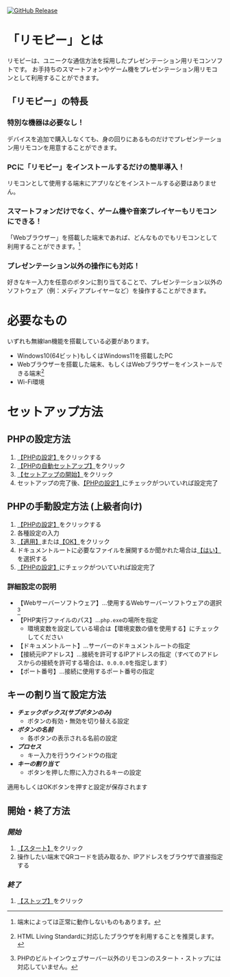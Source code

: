 [![GitHub Release](https://img.shields.io/github/v/release/South2190/RemoteControlofComputer)](https://github.com/South2190/RemoteControlofComputer/releases)

# 「リモピー」とは
リモピーは、ユニークな通信方法を採用したプレゼンテーション用リモコンソフトです。
お手持ちのスマートフォンやゲーム機をプレゼンテーション用リモコンとして利用することができます。

## 「リモピー」の特長
### 特別な機器は必要なし！
デバイスを追加で購入しなくても、身の回りにあるものだけでプレゼンテーション用リモコンを用意することができます。

### PCに「リモピー」をインストールするだけの簡単導入！
リモコンとして使用する端末にアプリなどをインストールする必要はありません。

### スマートフォンだけでなく、ゲーム機や音楽プレイヤーもリモコンにできる！
「Webブラウザー」を搭載した端末であれば、どんなものでもリモコンとして利用することができます。[^1]
[^1]: 端末によっては正常に動作しないものもあります。

### プレゼンテーション以外の操作にも対応！
好きなキー入力を任意のボタンに割り当てることで、プレゼンテーション以外のソフトウェア（例：メディアプレイヤーなど）を操作することができます。

# 必要なもの
いずれも無線lan機能を搭載している必要があります。
- Windows10(64ビット)もしくはWindows11を搭載したPC
- Webブラウザーを搭載した端末、もしくはWebブラウザーをインストールできる端末[^2]
- Wi-Fi環境
[^2]: HTML Living Standardに対応したブラウザを利用することを推奨します。

# セットアップ方法
## PHPの設定方法
1. <ins>【PHPの設定】</ins>をクリックする
1. <ins>【PHPの自動セットアップ】</ins>をクリック
1. <ins>【セットアップの開始】</ins>をクリック
1. セットアップの完了後、<ins>【PHPの設定】</ins>にチェックがついていれば設定完了

## PHPの手動設定方法 (上級者向け)
1. <ins>【PHPの設定】</ins>をクリックする
1. 各種設定の入力
1. <ins>【適用】</ins>または<ins>【OK】</ins>をクリック
1. ドキュメントルートに必要なファイルを展開するか聞かれた場合は<ins>【はい】</ins>を選択する
1. <ins>【PHPの設定】</ins>にチェックがついていれば設定完了

### 詳細設定の説明
- 【Webサーバーソフトウェア】...使用するWebサーバーソフトウェアの選択[^3]
- 【PHP実行ファイルのパス】...`php.exe`の場所を指定
  - 環境変数を設定している場合は【環境変数の値を使用する】にチェックしてください
- 【ドキュメントルート】...サーバーのドキュメントルートの指定
- 【接続元IPアドレス】...接続を許可するIPアドレスの指定（すべてのアドレスからの接続を許可する場合は、`0.0.0.0`を指定します）
- 【ポート番号】...接続に使用するポート番号の指定
[^3]: PHPのビルトインウェブサーバー以外のリモコンのスタート・ストップには対応していません。

## キーの割り当て設定方法
- ***チェックボックス(サブボタンのみ)***
  - ボタンの有効・無効を切り替える設定
- ***ボタンの名前***
  - 各ボタンの表示される名前の設定
- ***プロセス***
  - キー入力を行うウインドウの指定
- ***キーの割り当て***
  - ボタンを押した際に入力されるキーの設定

適用もしくはOKボタンを押すと設定が保存されます

## 開始・終了方法
### ***開始***
1. <ins>【スタート】</ins>をクリック
1. 操作したい端末でQRコードを読み取るか、IPアドレスをブラウザで直接指定する
### ***終了***
1. <ins>【ストップ】</ins>をクリック
